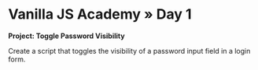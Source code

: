 # Vanilla JS Academy » Day 1

**Project: Toggle Password Visibility**

Create a script that toggles the visibility of a password input field in a login form.
